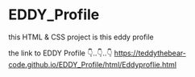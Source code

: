 # EDDY_Profile
 this HTML & CSS project is this eddy profile




the link to  EDDY Profile 👇..👇..👇
https://teddythebear-code.github.io/EDDY_Profile/html/Eddyproflie.html